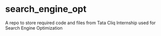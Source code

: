 # search_engine_opt
A repo to store required code and files from Tata Cliq Internship used for Search Engine Optimization
